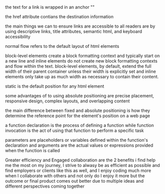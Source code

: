 the text for a link is wrapped in an anchor "<a>"

the href attribute contians the destination information

the main things we can to ensure links are accessible to all readers are by using descriptive links, title attributes, semantic html, and keyboard accessibility

normal flow refers to the default layout of html elements

block-level elements create a block formatting context and typically start on a new line and inline elements do not create new block formatting contexts and flow within the text. block-level elements, by default, extend the full width of their parent container unless their width is explicitly set and inline elements only take up as much width as necessary to contain their content. 

static is the default position for any html element

some advantages of to using absolute positioning are precise placement, responsive design, complex layouts, and overlapping content

the main difference between fixed and absolute positioning is how they determine the reference point for the element's position on a web page

a function declaration is the process of defining a function while function invocation is the act of using that function to perform a specific task

parameters are placeholders or variables defined within the function's declaration and arguments are the actual values or expressions provided when the function is called

Greater efficiency and Engaged collaboration are the 2 benefits i find help me the most on my journey, I strive to alwasy be as efficient as possible and find employers or clients like this as well, and I enjoy coding much more when I collaborate with others and not only do I enjoy it more but the outcome or final product comes out better due to multiple ideas and different perspectives coming together
